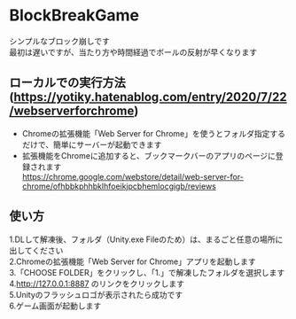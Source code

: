 # BlockBreakGame
シンプルなブロック崩しです<br>
最初は遅いですが、当たり方や時間経過でボールの反射が早くなります<br>
## ローカルでの実行方法(https://yotiky.hatenablog.com/entry/2020/7/22/webserverforchrome)
- Chromeの拡張機能「Web Server for Chrome」を使うとフォルダ指定するだけで、簡単にサーバーが起動できます<br>
- 拡張機能をChromeに追加すると、ブックマークバーのアプリのページに登録されます<br>
https://chrome.google.com/webstore/detail/web-server-for-chrome/ofhbbkphhbklhfoeikjpcbhemlocgigb/reviews

## 使い方
1.DLして解凍後、フォルダ（Unity.exe Fileのため）は、まるごと任意の場所に出してください<br>
2.Chromeの拡張機能「Web Server for Chrome」アプリを起動します<br>
3.「CHOOSE FOLDER」をクリックし、「1.」で解凍したフォルダを選択します<br>
4.http://127.0.0.1:8887 のリンクをクリックします<br>
5.Unityのフラッシュロゴが表示されたら成功です<br>
6.ゲーム画面が起動します<br>
